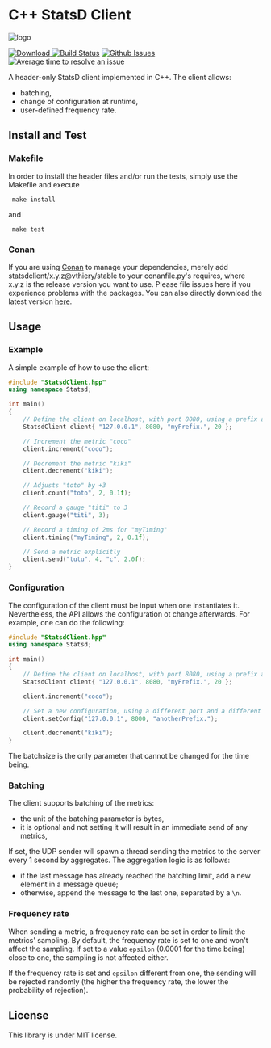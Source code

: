 # C++ StatsD Client

![logo](https://raw.githubusercontent.com/vthiery/cpp-statsd-client/master/images/logo.svg?sanitize=true)

[ ![Download](https://api.bintray.com/packages/vthiery/conan-packages/statsdclient%3Avthiery/images/download.svg) ](https://bintray.com/vthiery/conan-packages/statsdclient%3Avthiery/_latestVersion)
[![Build Status](https://travis-ci.org/vthiery/cpp-statsd-client.svg?branch=master)](https://travis-ci.org/vthiery/cpp-statsd-client)
[![Github Issues](https://img.shields.io/github/issues/vthiery/cpp-statsd-client.svg)](https://github.com/vthiery/cpp-statsd-client/issues)
[![Average time to resolve an issue](http://isitmaintained.com/badge/resolution/vthiery/cpp-statsd-client.svg)](http://isitmaintained.com/project/vthiery/cpp-statsd-client "Average time to resolve an issue")

A header-only StatsD client implemented in C++.
The client allows:
- batching,
- change of configuration at runtime,
- user-defined frequency rate.

## Install and Test

### Makefile

In order to install the header files and/or run the tests, simply use the Makefile and execute

```
 make install
 ```

and

```
 make test
 ```

### Conan

If you are using [Conan](https://www.conan.io/) to manage your dependencies, merely add statsdclient/x.y.z@vthiery/stable to your conanfile.py's requires, where x.y.z is the release version you want to use. Please file issues here if you experience problems with the packages. You can also directly download the latest version [here](https://bintray.com/vthiery/conan-packages/statsdclient%3Avthiery/_latestVersion).

## Usage
### Example
A simple example of how to use the client:

```cpp
#include "StatsdClient.hpp"
using namespace Statsd;

int main()
{
    // Define the client on localhost, with port 8080, using a prefix and a batching size of 20 bytes
    StatsdClient client{ "127.0.0.1", 8080, "myPrefix.", 20 };

    // Increment the metric "coco"
    client.increment("coco");

    // Decrement the metric "kiki"
    client.decrement("kiki");

    // Adjusts "toto" by +3
    client.count("toto", 2, 0.1f);

    // Record a gauge "titi" to 3
    client.gauge("titi", 3);

    // Record a timing of 2ms for "myTiming"
    client.timing("myTiming", 2, 0.1f);

    // Send a metric explicitly
    client.send("tutu", 4, "c", 2.0f);
}
```

### Configuration

The configuration of the client must be input when one instantiates it. Nevertheless, the API allows the configuration ot change afterwards. For example, one can do the following:

```cpp
#include "StatsdClient.hpp"
using namespace Statsd;

int main()
{
    // Define the client on localhost, with port 8080, using a prefix and a batching size of 20 bytes
    StatsdClient client{ "127.0.0.1", 8080, "myPrefix.", 20 };

    client.increment("coco");

    // Set a new configuration, using a different port and a different prefix
    client.setConfig("127.0.0.1", 8000, "anotherPrefix.");

    client.decrement("kiki");
}
```

The batchsize is the only parameter that cannot be changed for the time being.

### Batching

The client supports batching of the metrics:
* the unit of the batching parameter is bytes,
* it is optional and not setting it will result in an immediate send of any metrics,

If set, the UDP sender will spawn a thread sending the metrics to the server every 1 second by aggregates. The aggregation logic is as follows:
* if the last message has already reached the batching limit, add a new element in a message queue;
* otherwise, append the message to the last one, separated by a `\n`.

### Frequency rate

When sending a metric, a frequency rate can be set in order to limit the metrics' sampling. By default, the frequency rate is set to one and won't affect the sampling. If set to a value `epsilon` (0.0001 for the time being) close to one, the sampling is not affected either.

If the frequency rate is set and `epsilon` different from one, the sending will be rejected randomly (the higher the frequency rate, the lower the probability of rejection).


## License
This library is under MIT license.
